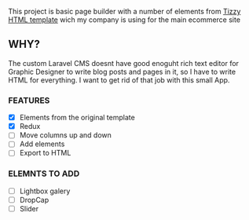 This project is basic page builder with a number of elements from [Tizzy HTML template](https://themeforest.net/item/trizzy-multipurpose-ecommerce-html-template/7950329) wich my company is using for the main ecommerce site

## WHY?

The custom Laravel CMS doesnt have good enoguht rich text editor for Graphic Designer to write blog posts and pages in it, so I have to write HTML for everything. I want to get rid of that job with this small App.

### FEATURES

- [x] Elements from the original template
- [x] Redux
- [ ] Move columns up and down
- [ ] Add elements
- [ ] Export to HTML

### ELEMNTS TO ADD
- [ ] Lightbox galery
- [ ] DropCap
- [ ] Slider